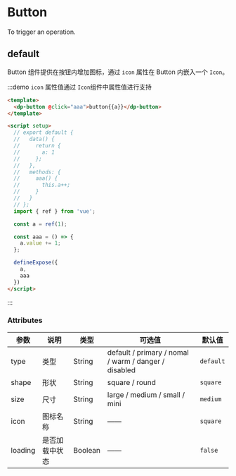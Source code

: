 # Button

To trigger an operation.

## default

Button 组件提供在按钮内增加图标，通过 `icon` 属性在 Button 内嵌入一个 `Icon`。

:::demo `icon` 属性值通过 `Icon`组件中属性值进行支持

```html
<template>
  <dp-button @click="aaa">button{{a}}</dp-button>
</template>

<script setup>
  // export default {
  //   data() {
  //     return {
  //       a: 1
  //     };
  //   },
  //   methods: {
  //     aaa() {
  //       this.a++;
  //     }
  //   }
  // };
  import { ref } from 'vue';

  const a = ref(1);

  const aaa = () => {
    a.value += 1;
  };

  defineExpose({
    a,
    aaa
  })
</script>
```

:::

### Attributes

| 参数    | 说明           | 类型    | 可选值                                               | 默认值    |
| ------- | -------------- | ------- | ---------------------------------------------------- | --------- |
| type    | 类型           | String  | default / primary / nomal / warm / danger / disabled | `default` |
| shape   | 形状           | String  | square / round                                       | `square`  |
| size    | 尺寸           | String  | large / medium / small / mini                        | `medium`  |
| icon    | 图标名称       | String  | ——                                                   | `square`  |
| loading | 是否加载中状态 | Boolean | ——                                                   | `false`   |
